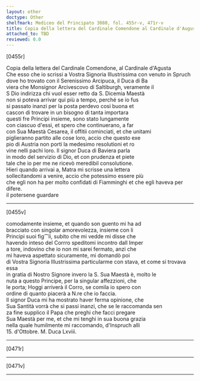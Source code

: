 ```yaml
---
layout: other
doctype: Other
shelfmark: Mediceo del Principato 3080, fol. 455r-v, 471r-v
title: Copia della lettera del Cardinale Comendone al Cardinale d'Augusta
attached_to: TBD
reviewed: 0.0
---
```


[0455r]  
  
  
Copia della lettera del Cardinale Comendone, al Cardinale d'Agusta  
Che esso che io scrissi a Vostra Signoria Illustrissima con venuto in Spruch  
dove ho trovato con il Serenissimo Arcipuca, il Duca di Ba  
viera che Monsignor Arcivescovo di Saltiburgh, veramente il  
S Dio indirizza chi vuol esser retto da S. Dicemia Maestà  
non si poteva arrivar qui più a tempo, perché se io fus  
si passato inanzi per la posta perdevo cosi buona et  
cascon di trovare in un bisogno di tanta importara  
questi fre Principi insieme, sono stato lungamente  
con ciascuo d'essi, et spero che continuerano, a far  
con Sua Maestà Cesarea, il offitii cominciati, et che unitami  
piglieranno partito alle cose loro, accio che questo exe  
pio di Austria non porti la medesimo resolutioni et ro  
vine nelli pachi loro. Il signor Duca di Baviera parla  
in modo del servizio di Dio, et con prudenza et piete  
tale che io per me ne ricevò meredibil consolutione.  
Hieri quando arrivai a, Matra mi scrisse una lettera  
sollecitandomi a venire, accio che potessimo essere più  
che egli non ha per molto confidati di Fiamminghi et che egli haveva per difere.  
il potersene guardare  
  
---  

[0455v]  
  
  
comodamente insieme, et quando son guento mi ha ad  
bracciato con singolar amorevolezza, insieme con li  
Principi suoi fig⁀li, subito che mi vedde mi disse che  
havendo inteso del Corrro speditomi incontro dall Imper  
a tore, indovino che io non mi sarei fermato, anzi che  
mi haveva aspettato sicuramente, mi domandò poi  
di Vostra Signoria Illustrissima particularme con stava, et come si trovava  
essa  
in gratia di Nostro Signore invero la S. Sua Maestà è, molto le  
nuta a questo Principe, per la singular affezzioni, che  
le porta; Hoggi arriverà il Corro, se comila io spero con  
ordine di quanto piacerà a N.re che io faccia.  
Il signor Duca mi ha mostrato haver ferma opinione, che  
Sua Santità vorrà che si passi inanzi, che se le raccomanda sen  
za fine supplico il Papa che preghi che facci pregare  
Sua Maestà per me, et che mi tenghi in sua buona grazia  
nella quale humilmente mi raccomando, d'Inspruch alli  
15. d'Ottobre. M. Duca Lxviii.  
  
---  

[0471r]  
  
  
  
---  

[0471v]  
  
  
  
---  

